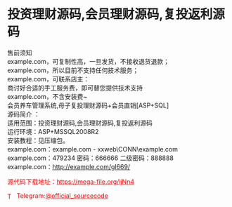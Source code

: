 # 投资理财源码,会员理财源码,复投返利源码

售前须知<br>example.com，可复制性高，一旦发货，不接收退货退款；<br>example.com，所以目前不支持任何技术服务；<br>example.com，可联系店主：<br>商讨好合适的手工服务费，即可替您提供技术支持<br>example.com，不含安装费~<br>会员养车管理系统,母子复投理财源码+会员直销[ASP+SQL]<br>源码简介 ：<br>适用范围：投资理财源码,会员理财源码,复投返利源码<br>运行环境：ASP+MSSQL2008R2<br>安装教程：见压缩包。<br>example.com：example.com - xxweb\CONN\example.com<br>example.com：479234 密码：666666 二级密码：888888<br>example.com：http://example.com/gl669/<br>


<p style="color: red;">源代码下载地址：<a href="https://mega-file.org/ijNn4" style="color: red;">https://mega-file.org/ijNn4</a></p><p style="color: red;"><img src="https://cdn-icons-png.flaticon.com/512/2111/2111646.png" alt="Telegram Icon" style="width: 16px; vertical-align: middle; margin-right: 5px;">Telegram:<a href="https://t.me/official_sourcecode" style="color: red;">@official_sourcecode</a></p>